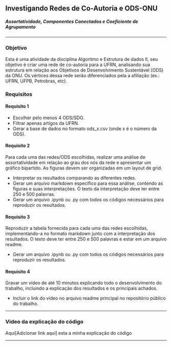 
## Investigando Redes de Co-Autoria e ODS-ONU
##### Assortatividade, Componentes Conectados e Coeficiente de Agrupamento

---

### Objetivo
Esta é uma atividade da disciplina Algoritmo e Estrutura de dados II, seu objetivo é criar uma rede de co-autoria para a UFRN, analisando sua estrutura em relação aos Objetivos de Desenvolvimento Sustentável (ODS) da ONU. Os vértices dessa rede serão diferenciados pela a afiliação (ex.: UFRN, UFPB, Petrobras, etc).

### Requisitos

#### Requisito 1
- Escolher pelo menos 4 ODS/SDG.
- Filtrar apenas artigos da UFRN.
- Gerar a base de dados no formato ods_x.csv (onde x é o número da ODS).

#### Requisito 2
Para cada uma das redes/ODS escolhidas, realizar uma análise de assortatividade em relação ao grau dos nós da rede e apresentar um gráfico bipartido. As figuras devem ser organizadas em um layout de grid.

- Interpretar os resultados comparando as diferentes redes.
- Gerar um arquivo markdown específico para essa análise, contendo as figuras e suas interpretações. O texto da interpretação deve ter entre 250 e 500 palavras.
- Gerar um arquivo .ipynb ou .py com todos os códigos necessários para reproduzir os resultados.

#### Requisito 3
Reproduzir a tabela fornecida para cada uma das redes escolhidas, implementando-a no formato markdown junto com a interpretação dos resultados. O texto deve ter entre 250 e 500 palavras e estar em um arquivo readme.

- Gerar um arquivo .ipynb ou .py com todos os códigos necessários para reproduzir os resultados.

#### Requisito 4
Gravar um vídeo de até 10 minutos explicando todo o desenvolvimento do trabalho, incluindo a explicação dos resultados e os principais achados.

- Incluir o link do vídeo no arquivo readme principal no repositório público do trabalho.


---

### Video da explicação do código

Aqui[Adicionar link aqui] esta a minha explicação do código

---

